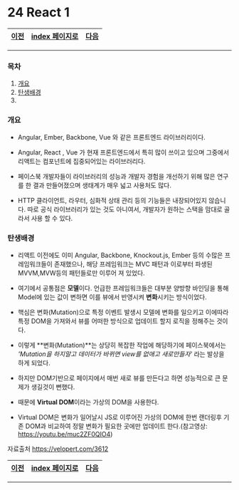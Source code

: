 # 24 React 1

[이전](./23.md)|[index 페이지로](./00index.md) |[다음](./25.md)
---|---|---
<hr>


### 목차

1. [개요](#개요)
1. [탄생배경](#탄생배경)
1.

### 개요

- Angular, Ember, Backbone, Vue 와 같은 프론트엔드 라이브러리이다.

- Angular, React , Vue 가 현재 프론트엔드에서 특히 많이 쓰이고 있으며 그중에서 리액트는 컴포넌트에 집중되어있는 라이브러리다.

- 페이스북 개발자들이 라이브러리의 성능과 개발자 경험을 개선하기 위해 많은 연구를 한 결과 만들어졌으며 생태계가 매우 넓고 사용처도 많다.

- HTTP 클라이언트, 라우터, 심화적 상태 관리 등의 기능들은 내장되어있지 않습니다. 따로 공식 라이브러리가 있는 것도 아니여서, 개발자가 원하는 스택을 맘대로 골라서 사용 할 수 있다.

  

### 탄생배경

- 리액트 이전에도 이미 Angular, Backbone, Knockout.js, Ember 등의 수많은 프레임워크들이 존재했으나, 해당 프레임워크는 MVC 패턴과 이로부터 파생된 MVVM,MVW등의 패턴들로만 이루어 져 있었다.

- 여기에서 공통점은 **모델**이다. 언급한 프레임워크들은 대부분 양방향 바인딩을 통해 Model에 있는 값이 변하면 이를 뷰에서 반영시켜 **변화**시키는 방식이었다.

- 핵심은 변화(Mutation)으로 특정 이벤트 발생시 모델에 변화를 일으키고 이에따라 특정 DOM을  가져와서 뷰를 어떠한 방식으로 업데이트 할지 로직을 정해주는 것이다.

- 이렇게 **변화(Mutation)**는 상당히 복잡한 작업에 해당하기에 페이스북에서는 *'Mutation을 하지말고 데이터가 바뀌면 view를 없애고 새로만들자'* 라는 발상을  하게 되었다.

- 하지만 DOM기반으로 페이지에서 매번 새로 뷰를 만든다고 하면 성능적으로 큰 문제가 생길것이 뻔했다.

- 때문에 **Virtual DOM**이라는 가상의 DOM을 사용한다.

- Virtual DOM은 변화가 일어날시 JS로 이루어진 가상의 DOM에 한번 랜더링후 기존 DOM과 비교하여 정말 변화가 필요한 곳에만 업데이트 한다.(참고영상: https://youtu.be/muc2ZF0QIO4)

  

자료출처 https://velopert.com/3612

  

[이전](./23.md)|[index 페이지로](./00index.md) |[다음](./25.md)
---|---|---
<hr>
